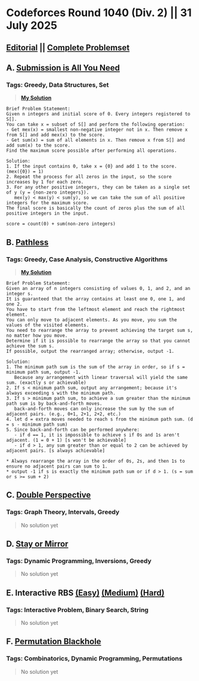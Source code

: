 # Codeforces Round 1040 (Div. 2) || 31 July 2025
## [Editorial](https://codeforces.com/blog/entry/145152) || [Complete Problemset](https://codeforces.com/contest/2130/problems)

## A. [Submission is All You Need](https://codeforces.com/contest/2130/problem/A)
### Tags: Greedy, Data Structures, Set
> **[My Solution](A.cpp)**
```
Brief Problem Statement:
Given n integers and initial score of 0. Every integers registered to S[].
You can take x = subset of S[] and perform the following operation:
- Get mex(x) = smallest non-negative integer not in x. Then remove x from S[] and add mex(x) to the score.
- Get sum(x) = sum of all elements in x. Then remove x from S[] and add sum(x) to the score.
Find the maximum score possible after performing all operations.

Solution:
1. If the input contains 0, take x = {0} and add 1 to the score. (mex({0}) = 1)
2. Repeat the process for all zeros in the input, so the score increases by 1 for each zero.
3. For any other positive integers, they can be taken as a single set of y (y = {non-zero integers}).
   mex(y) < max(y) < sum(y), so we can take the sum of all positive integers for the maximum score.
The final score is basically the count of zeros plus the sum of all positive integers in the input.

score = count(0) + sum(non-zero integers)
```

## B. [Pathless](https://codeforces.com/contest/2130/problem/A)
### Tags: Greedy, Case Analysis, Constructive Algorithms
> **[My Solution](B.cpp)**
```
Brief Problem Statement:
Given an array of n integers consisting of values 0, 1, and 2, and an integer s.
It is guaranteed that the array contains at least one 0, one 1, and one 2.
You have to start from the leftmost element and reach the rightmost element.
You can only move to adjacent elements. As you move, you sum the values of the visited elements.
You need to rearrange the array to prevent achieving the target sum s, no matter how you move.
Determine if it is possible to rearrange the array so that you cannot achieve the sum s.
If possible, output the rearranged array; otherwise, output -1.

Solution:
1. The minimum path sum is the sum of the array in order, so if s = minimum path sum, output -1.
   Because any arrangement with linear traversal will yield the same sum. (exactly s or achievable)
2. If s < minimum path sum, output any arrangement; because it's always exceeding s with the minimum path.
3. If s > minimum path sum, to achieve a sum greater than the minimum path sum is by back-and-forth moves.
   back-and-forth moves can only increase the sum by the sum of adjacent pairs. (e.g., 0+1, 2+1, 2+2, etc.)
4. let d = extra moves needed to reach s from the minimum path sum. (d = s - minimum path sum)
5. Since back-and-forth can be performed anywhere:
   - if d == 1, it is impossible to achieve s if 0s and 1s aren't adjacent. (1 = 0 + 1) [s won't be achievable]
   - if d > 1, any sum greater than or equal to 2 can be achieved by adjacent pairs. [s always achievable]

* Always rearrange the array in the order of 0s, 2s, and then 1s to ensure no adjacent pairs can sum to 1.
* output -1 if s is exactly the minimum path sum or if d > 1. (s = sum or s >= sum + 2)
```

## C. [Double Perspective](https://codeforces.com/contest/2130/problem/C)
### Tags: Graph Theory, Intervals, Greedy
> No solution yet

## D. [Stay or Mirror](https://codeforces.com/contest/2130/problem/D)
### Tags: Dynamic Programming, Inversions, Greedy
> No solution yet

## E. Interactive RBS [(Easy)](https://codeforces.com/contest/2130/problem/E1) [(Medium)](https://codeforces.com/contest/2130/problem/E2) [(Hard)](https://codeforces.com/contest/2130/problem/E3)
### Tags: Interactive Problem, Binary Search, String
> No solution yet

## F. [Permutation Blackhole](https://codeforces.com/contest/2130/problem/F)
### Tags: Combinatorics, Dynamic Programming, Permutations
> No solution yet
